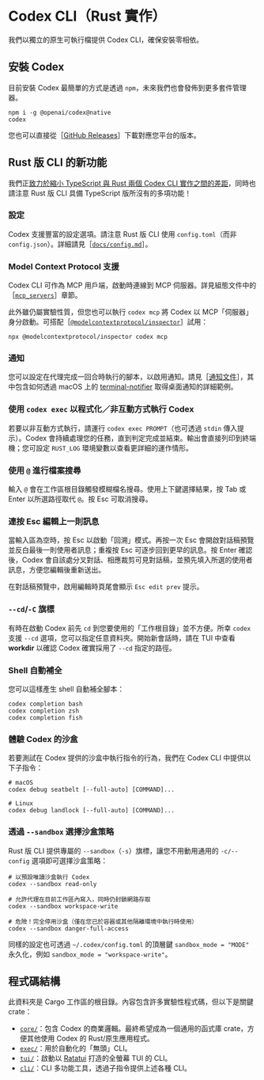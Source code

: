 # Codex CLI（Rust 實作）

我們以獨立的原生可執行檔提供 Codex CLI，確保安裝零相依。

## 安裝 Codex

目前安裝 Codex 最簡單的方式是透過 `npm`，未來我們也會發佈到更多套件管理器。

```shell
npm i -g @openai/codex@native
codex
```

您也可以直接從［<a href="https://github.com/openai/codex/releases">GitHub Releases</a>］下載對應您平台的版本。

## Rust 版 CLI 的新功能

我們正[致力於縮小 TypeScript 與 Rust 兩個 Codex CLI 實作之間的差距](https://github.com/openai/codex/issues/1262)，同時也請注意 Rust 版 CLI 具備 TypeScript 版所沒有的多項功能！

### 設定

Codex 支援豐富的設定選項。請注意 Rust 版 CLI 使用 `config.toml`（而非 `config.json`）。詳細請見［<a href="../docs/config.md">`docs/config.md`</a>］。

### Model Context Protocol 支援

Codex CLI 可作為 MCP 用戶端，啟動時連線到 MCP 伺服器。詳見組態文件中的［<a href="../docs/config.md#mcp_servers">`mcp_servers`</a>］章節。

此外雖仍屬實驗性質，但您也可以執行 `codex mcp` 將 Codex 以 MCP「伺服器」身分啟動。可搭配［<a href="https://github.com/modelcontextprotocol/inspector">`@modelcontextprotocol/inspector`</a>］試用：

```shell
npx @modelcontextprotocol/inspector codex mcp
```

### 通知

您可以設定在代理完成一回合時執行的腳本，以啟用通知。請見［<a href="../docs/config.md#notify">通知文件</a>］，其中包含如何透過 macOS 上的 [terminal-notifier](https://github.com/julienXX/terminal-notifier) 取得桌面通知的詳細範例。

### 使用 `codex exec` 以程式化／非互動方式執行 Codex

若要以非互動方式執行，請運行 `codex exec PROMPT`（也可透過 `stdin` 傳入提示）。Codex 會持續處理您的任務，直到判定完成並結束。輸出會直接列印到終端機；您可設定 `RUST_LOG` 環境變數以查看更詳細的運作情形。

### 使用 `@` 進行檔案搜尋

輸入 `@` 會在工作區根目錄觸發模糊檔名搜尋。使用上下鍵選擇結果，按 Tab 或 Enter 以所選路徑取代 `@`。按 Esc 可取消搜尋。

### 連按 Esc 編輯上一則訊息

當輸入區為空時，按 Esc 以啟動「回溯」模式。再按一次 Esc 會開啟對話稿預覽並反白最後一則使用者訊息；重複按 Esc 可逐步回到更早的訊息。按 Enter 確認後，Codex 會自該處分叉對話、相應裁剪可見對話稿，並預先填入所選的使用者訊息，方便您編輯後重新送出。

在對話稿預覽中，啟用編輯時頁尾會顯示 `Esc edit prev` 提示。

### `--cd`/`-C` 旗標

有時在啟動 Codex 前先 `cd` 到您要使用的「工作根目錄」並不方便。所幸 `codex` 支援 `--cd` 選項，您可以指定任意資料夾。開始新會話時，請在 TUI 中查看 **workdir** 以確認 Codex 確實採用了 `--cd` 指定的路徑。

### Shell 自動補全

您可以這樣產生 shell 自動補全腳本：

```shell
codex completion bash
codex completion zsh
codex completion fish
```

### 體驗 Codex 的沙盒

若要測試在 Codex 提供的沙盒中執行指令的行為，我們在 Codex CLI 中提供以下子指令：

```
# macOS
codex debug seatbelt [--full-auto] [COMMAND]...

# Linux
codex debug landlock [--full-auto] [COMMAND]...
```

### 透過 `--sandbox` 選擇沙盒策略

Rust 版 CLI 提供專屬的 `--sandbox`（`-s`）旗標，讓您不用動用通用的 `-c/--config` 選項即可選擇沙盒策略：

```shell
# 以預設唯讀沙盒執行 Codex
codex --sandbox read-only

# 允許代理在目前工作區內寫入，同時仍封鎖網路存取
codex --sandbox workspace-write

# 危險！完全停用沙盒（僅在您已於容器或其他隔離環境中執行時使用）
codex --sandbox danger-full-access
```

同樣的設定也可透過 `~/.codex/config.toml` 的頂層鍵 `sandbox_mode = "MODE"` 永久化，例如 `sandbox_mode = "workspace-write"`。

## 程式碼結構

此資料夾是 Cargo 工作區的根目錄。內容包含許多實驗性程式碼，但以下是關鍵 crate：

- [`core/`](./core)：包含 Codex 的商業邏輯。最終希望成為一個通用的函式庫 crate，方便其他使用 Codex 的 Rust/原生應用程式。
- [`exec/`](./exec)：用於自動化的「無頭」CLI。
- [`tui/`](./tui)：啟動以 [Ratatui](https://ratatui.rs/) 打造的全螢幕 TUI 的 CLI。
- [`cli/`](./cli)：CLI 多功能工具，透過子指令提供上述各種 CLI。
